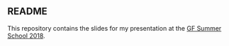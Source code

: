 README
---

This repository contains the slides for my presentation at the [GF Summer School 2018](http://school.grammaticalframework.org/2018/).
